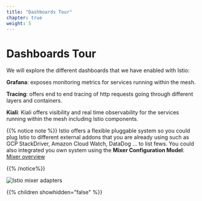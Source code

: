 ```yaml
---
title: "Dashboards Tour"
chapter: true
weight: 5
---
```

# Dashboards Tour

We will explore the different dashboards that we have enabled with Istio:


**Grafana**: exposes monitoring metrics for services running within the mesh.


**Tracing**: offers end to end tracing of http requests going through different layers and containers.

**Kiali**: Kiali offers visibility and real time observability for the services running within the mesh including Istio components.


{{% notice note %}}
Istio offers a flexible pluggable system so you could plug Istio to different external addons that you are already using such as GCP StackDriver, Amazon Cloud Watch, DataDog ... to list fews.
You could also integrated you own system using the **Mixer Configuration Model**: [Mixer overview](https://istio.io/docs/reference/config/policy-and-telemetry/mixer-overview/)

{{% /notice%}}

![Istio mixer adapters ](/images/istio-mixer-adapters.png?width=50pc)

{{% children showhidden="false" %}}
